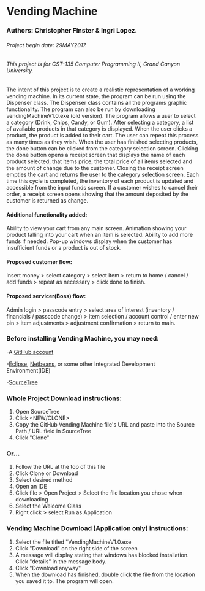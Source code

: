 # Vending Machine

### Authors: Christopher Finster & Ingri Lopez.
###### Project begin date: 29MAY2017.
###### This project is for CST-135 Computer Programming II, Grand Canyon University.
 
The intent of this project is to create a realistic representation of a working vending machine. In its current state, the program can be run using the Dispenser class. The Dispenser class contains all the programs graphic functionality. The program can also be run by downloading vendingMachineV1.0.exe (old version). The program allows a user to select a category (Drink, Chips, Candy, or Gum). After selecting a category, a list of available products in that category is displayed. When the user clicks a product, the product is added to their cart. The user can repeat this process as many times as they wish. When the user has finished selecting products, the done button can be clicked from the category selection screen. Clicking the done button opens a receipt screen that displays the name of each product selected, that items price, the total price of all items selected and the amount of change due to the customer. Closing the receipt screen empties the cart and returns the user to the category selection screen. Each time this cycle is completed, the inventory of each product is updated and accessible from the input funds screen. 
If a customer wishes to cancel their order, a receipt screen opens showing that the amount deposited by the customer is returned as change. 

#### Additional functionality added:

Ability to view your cart from any main screen.
Animation showing your product falling into your cart when an item is selected.
Ability to add more funds if needed.
Pop-up windows display when the customer has insufficient  funds or a product is out of stock.
 
#### Proposed customer flow:

Insert money > select category > select item > return to home / cancel / add funds > repeat as necessary > click done to finish. 

#### Proposed servicer(Boss) flow:

Admin login > passcode entry > select area of interest (inventory / financials / passcode change) > item selection / account control / enter new pin > item adjustments > adjustment confirmation > return to main.

### Before installing Vending Machine, you may need:

-A [GitHub account](https://github.com/)

-[Eclipse](https://www.eclipse.org/downloads/?), [Netbeans](https://netbeans.org/downloads/), or some other Integrated Development Environment(IDE)

-[SourceTree](https://www.sourcetreeapp.com/)

### Whole Project Download instructions:

1. Open SourceTree
2. Click <FILE> <NEW/CLONE>
3. Copy the GitHub Vending Machine file's URL and paste into the Source Path / URL field in SourceTree
4. Click "Clone"

### Or...

1. Follow the URL at the top of this file
2. Click Clone or Download
3. Select desired method
4. Open an IDE
5. Click file > Open Project > Select the file location you chose when downloading
6. Select the Welcome Class
7. Right click > select Run as Application

### Vending Machine Download (Application only) instructions:

1. Select the file titled "VendingMachineV1.0.exe
2. Click "Download" on the right side of the screen
3. A message will display stating that windows has blocked installation. Click "details" in the message body.
4. Click "Download anyway"
5. When the download has finished, double click the file from the location you saved it to. The program will open.
